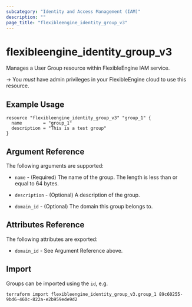 ```yaml
---
subcategory: "Identity and Access Management (IAM)"
description: ""
page_title: "flexibleengine_identity_group_v3"
---
```


# flexibleengine_identity_group_v3

Manages a User Group resource within FlexibleEngine IAM service.

-> You *must* have admin privileges in your FlexibleEngine cloud to use this resource.

## Example Usage

```hcl
resource "flexibleengine_identity_group_v3" "group_1" {
  name        = "group_1"
  description = "This is a test group"
}
```

## Argument Reference

The following arguments are supported:

* `name` - (Required) The name of the group. The length is less than or equal to 64 bytes.

* `description` - (Optional) A description of the group.

* `domain_id` - (Optional) The domain this group belongs to.

## Attributes Reference

The following attributes are exported:

* `domain_id` - See Argument Reference above.

## Import

Groups can be imported using the `id`, e.g.

```shell
terraform import flexibleengine_identity_group_v3.group_1 89c60255-9bd6-460c-822a-e2b959ede9d2
```
